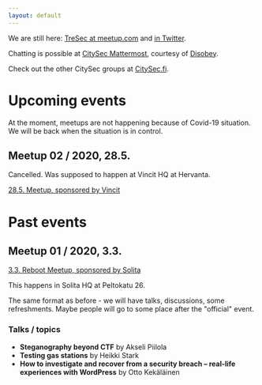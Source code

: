 ```yaml
---
layout: default
---
```


We are still here: [TreSec at meetup.com](https://www.meetup.com/TreSec/) and [in Twitter](https://twitter.com/TresecCommunity).

Chatting is possible at [CitySec Mattermost](https://citysec.disobey.fi/), courtesy of [Disobey](https://www.disobey.fi).

Check out the other CitySec groups at [CitySec.fi](https://citysec.fi/).


# Upcoming events

At the moment, meetups are not happening because of Covid-19 situation. We will be back when the situation is in control.


## Meetup 02 / 2020, 28.5.

Cancelled. Was supposed to happen at Vincit HQ at Hervanta.

[28.5. Meetup, sponsored by Vincit](https://www.meetup.com/TreSec/events/267837170/)



# Past events

## Meetup 01 / 2020, 3.3.

[3.3. Reboot Meetup, sponsored by Solita](https://www.meetup.com/TreSec/events/267836961/)

This happens in Solita HQ at Peltokatu 26.

The same format as before - we will have talks, discussions, some refreshments. Maybe people will go to some place after the "official" event.

### Talks / topics

* **Steganography beyond CTF** by Akseli Piilola
* **Testing gas stations** by Heikki Stark
* **How to investigate and recover from a security breach – real-life experiences with WordPress** by Otto Kekäläinen
